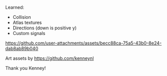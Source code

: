 Learned:
- Collision
- Atlas textures
- Directions (down is positive y)
- Custom signals

https://github.com/user-attachments/assets/becc88ca-75a5-43b0-8e24-dab8ab89b040


Art assets by https://github.com/kenneynl

Thank you Kenney!
